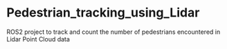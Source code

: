 # Pedestrian_tracking_using_Lidar
ROS2 project to track and count the number of pedestrians encountered in Lidar Point Cloud data
